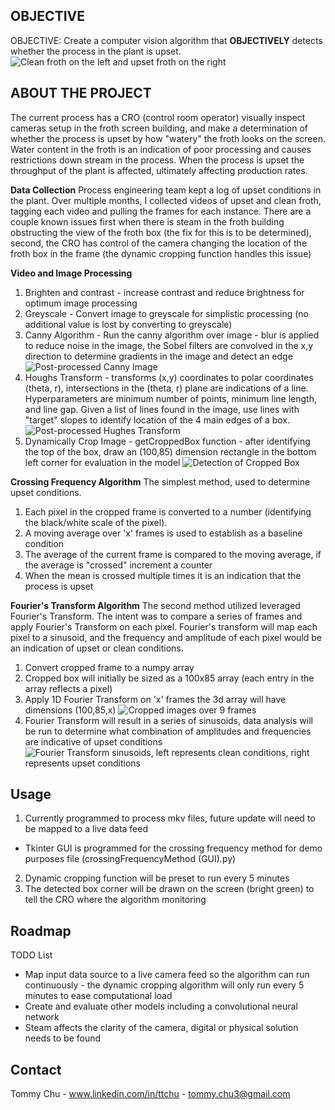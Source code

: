


<!-- OBJECTIVE -->
## OBJECTIVE

OBJECTIVE: Create a computer vision algorithm that **OBJECTIVELY** detects whether the process in the plant is upset.
![Clean froth on the left and upset froth on the right](https://lh3.googleusercontent.com/pw/ABLVV85tcJncZYS1qNGb16j9f0hbv9fsoPz_nrYs3A0wkJZsOJDvOx98RG3HcU4GU_E28j66V604aQMh6R28DznAYrICczqIP7SFw5JxgO1fzyxIxoPWQybqysOWSTQklQQGAD55BcUUge9qV8zb9wN_G3FP=w1025-h360-s-no-gm)

<!-- ABOUT THE PROJECT -->
## ABOUT THE PROJECT

The current process has a CRO (control room operator) visually inspect cameras setup in the froth screen building, and make a determination of whether the process is upset by how "watery" the froth looks on the screen. Water content in the froth is an indication of poor processing and causes restrictions down stream in the process. When the process is upset the throughput of the plant is affected, ultimately affecting production rates.

**Data Collection**
Process engineering team kept a log of upset conditions in the plant. Over multiple months, I collected videos of upset and clean froth, tagging each video and pulling the frames for each instance. There are a couple known issues first when there is steam in the froth building obstructing the view of the froth box (the fix for this is to be determined), second, the CRO has control of the camera changing the location of the froth box in the frame (the dynamic cropping function handles this issue)

**Video and Image Processing**
1) Brighten and contrast - increase contrast and reduce brightness for optimum image processing
2) Greyscale - Convert image to greyscale for simplistic processing (no additional value is lost by converting to greyscale)
3) Canny Algorithm - Run the canny algorithm over image - blur is applied to reduce noise in the image, the Sobel filters are convolved in the x,y direction to determine gradients in the image and detect an edge
![Post-processed Canny Image](https://lh3.googleusercontent.com/pw/ABLVV85In3blyagpgjP1VMXZv19RMvYh7EMbCwLKyTkCkNPE2TC8JSEmLYsVc8ws5ld_yVgHLRahXAbe6RXLbOMHXXA33fVlTMIjIg4kmvsECXhsYmIyxvC93z3TZq0o9yd_JkqHQXn9C6x2KqL0O5XSCNCG=w352-h240-s-no-gm)
4) Houghs Transform - transforms (x,y) coordinates to polar coordinates (theta, r), intersections in the (theta, r) plane are indications of a line. Hyperparameters are minimum number of points, minimum line length, and line gap. Given a list of lines found in the image, use lines with "target" slopes to identify location of the 4 main edges of a box.
![Post-processed Hughes Transform](https://lh3.googleusercontent.com/pw/ABLVV86cWy2OgKYzXz1OQiaaCkx2AqfVZ5-L9NBkF_PC8AZYBHt0m8X5KhPR5-pF-Hbt8YBsb4N5rsFzEZE9UE_YRE6Q11h6dlwf_MkLt1I2N_G9BfWgniGyy263PlXv-40w27uJu6YGgePd6joG6x0-8Im7=w1118-h400-s-no-gm)
3) Dynamically Crop Image - getCroppedBox function - after identifying the top of the box, draw an (100,85) dimension rectangle in the bottom left corner for evaluation in the model
![Detection of Cropped Box](https://lh3.googleusercontent.com/pw/ABLVV85bnUiYZn82CV-LbmCVisHn4wW_6_UMY97_vZfRJrUbKu31wXYHJO1Uv5-OYmtQ01VKdzTY4HP735YbHxmGEdymE5jj-VyllJeJTE1D_GCYPkd-WUFh6fIip38SgZvf84ZH7elCCA397othq4XCrtRQ=w583-h358-s-no-gm)

**Crossing Frequency Algorithm**
The simplest method, used to determine upset conditions. 
1) Each pixel in the cropped frame is converted to a number (identifying the black/white scale of the pixel). 
2) A moving average over 'x' frames is used to establish as a baseline condition
3) The average of the current frame is compared to the moving average, if the average is "crossed" increment a counter
4) When the mean is crossed multiple times it is an indication that the process is upset

**Fourier's Transform Algorithm**
The second method utilized leveraged Fourier's Transform. The intent was to compare a series of frames and apply Fourier's Transform on each pixel. Fourier's transform will map each pixel to a sinusoid, and the frequency and amplitude of each pixel would be an indication of upset or clean conditions.
1) Convert cropped frame to a numpy array
2) Cropped box will initially be sized as a 100x85 array (each entry in the array reflects a pixel)
3) Apply 1D Fourier Transform on 'x' frames the 3d array will have dimensions (100,85,x)
![Cropped images over 9 frames](https://lh3.googleusercontent.com/pw/ABLVV85-4y3H3E_xzDjcnRQsKmNCBwQWcXfLeXP-Rfkc5LsPe2AYGdUrjvYzAg5QrsiJncCBz7jevM3uquO7CXEPGOYKgrlI4Ww11m_YDZ3KuDCxLlhn-WBRbRQ7HucKqSGzIW0GUCkRcZxqm957gudFzMmfCEyokt6HHrKzYBOwN37ZR-l84Qr5JhN0dffL-mIn39lySnvNjwNH3NEasv4Y-Qe2nDLDTAQ1anpsbkDUXb1hS7xUG9AyP0JuRg0WIgHFupjF0vLv7_2eXwMy16bvfNGduTqL8I9wb45-aFNzWIBc-OMewEPF4tmsn3ZJ8XW0COhgxDMj7kT0O3B3jFC3qhFmlRF45rOye2TqYb5IP7WNdu-A2fpKe-aVGq5wKxyVz82J31faDl6-_kVojcurpaDQh4-stUrN6f-3eH2swU9RFuboXw35rDVO-6QK-Y95tS_bZlBjHz5lZ-O72UkDnupUGOvys-UYlNAFX88lUGb7XDl42NB-4xlboDO6x5H8f0kGiEV3YeViNVxK5vnaXRA_4X09YqEeJ9MU4hhRMAyRlrpUA_afGv2zIBOjjK7cPgfESYeUluanoZJEm1krVolw1P8YFIVBSm6VBkSJfAetEE9K9AzEQE-69Sq5H6_rY81sXz_Wsc0WKuHuIrI-sL89SSTVdfD0Z7S3hCPdTDewgo8ITAoSKdu03pt9KcomAsydBIl1oSrRfE1iyduiVB08bNs7BdiUAVdL81b4-pC8kAk1rXzun1TX06dRCZgiXyhZHAtGDoCDMVQCZVuh5RBK7f7Gq7PTqVQWG_NfVtgyQJlKbA2y2yYlWCXuFci5zV2P4-39QJpEiC_2IX_DkrmPs3VwiLRkX81YQbqdZ-jP-YvLbNcvAdqPW1V9b5CIlTiU-AUl-P8cc-AiocucO_e5xA2KVIHHb_TZdboClg=w1285-h607-s-no-gm?authuser=0)
4) Fourier Transform will result in a series of sinusoids, data analysis will be run to determine what combination of amplitudes and frequencies are indicative of upset conditions
![Fourier Transform sinusoids, left represents clean conditions, right represents upset conditions](https://lh3.googleusercontent.com/pw/ABLVV84MIDSk7o9VQnWUuEPQRvGkmlB-n2rxURMoDx0d_v7Q2SdVI2bKi6273ir6wDs0zCXqaKGG2iHvD57S2ghIoyR7n-uIGOzl6anr6-QJPqhA46chvG5Mj1FqpLjI3b_ZFkQDMQIMIwuhMnGKjbuLl0l4esy8arOrlb5byyC9ngUkINDs19zqL_oZrhn14GYS5qPsbdxpyIR38KjHtNYRXy-HehxBTVmoapEf81YoPCWM0G4EB1tCqXFvtqvBZwyhtySf99l7n-AuhppX6rLTdbiy5flhBcbytNSAruE1oQAJDViBEd-eTXlhH8NcJSVx2-YH9T4uOk-c1NnnbAZlR-rYUpM-EBUQtcTQ9wZP7EBqGxGs66CpuIDOemdN8n4cBFk2gSV-kG_wTKjI3-mVv8w1x_GiGnmE_GHHUaylIh-BqrjSRhMnZFptE20comyUSr8ts19F4C6CBWvrSOQN1R8Q8TsoGqbLT7kNU7n73eVVeAI9TLi9SRf1Dm2636hfnDySPhB-rayjT82QHfObs_xMZuLIDcMFAs_SUqlvC6C_c1V71WvxtdH2ubt_EcthLy-4PPZ4ribIrkf59KduhnqKgM5CW__xsWeO0-VoP_U0gq1EV_kDS_B92-Ome_r610ePOtPkNs2uiINRfhUMByTqSPksUd6REZVCUhHQ-j8FkMopQUSq3XCM8GE9dgd06jlRY7bFLRuRzT5oiMn2gcRcoNwnY3iOeYnzIO2pZw1gQFCCI2nEyaOqFUxphpZHBDqbi0WUVE1eWOlx1b4xH3kVXXbDPs7aFjdibY6Ro5rV9pbGW-BT_iODXWSmgsj6IlLWnM1INywO3d9t_G_LQqHYojkmEMPR7waWWCcAppkagNul2ItGXVekPVktkHqPtfVZh_bgYQCfX9YQLEXkZlOaWFSoo0AzqLXsbppPag=w1199-h338-s-no-gm?authuser=0)

<!-- USAGE EXAMPLES -->
## Usage

1) Currently programmed to process mkv files, future update will need to be mapped to a live data feed
- Tkinter GUI is programmed for the crossing frequency method for demo purposes file (crossingFrequencyMethod (GUI).py)
2) Dynamic cropping function will be preset to run every 5 minutes
3) The detected box corner will be drawn on the screen (bright green) to tell the CRO where the algorithm monitoring


<!-- ROADMAP -->
## Roadmap

TODO List
 - Map input data source to a live camera feed so the algorithm can run continuously - the dynamic cropping algorithm will only run every 5 minutes to ease computational load
 - Create and evaluate other models including a convolutional neural network
 - Steam affects the clarity of the camera, digital or physical solution needs to be found

<!-- CONTACT -->
## Contact

Tommy Chu - www.linkedin.com/in/ttchu - tommy.chu3@gmail.com